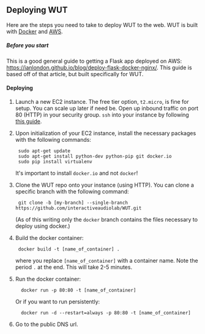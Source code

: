 ## Deploying WUT

Here are the steps you need to take to deploy WUT to the web. WUT is built
with [Docker](https://www.docker.com/) and [AWS](https://aws.amazon.com/).

##### Before you start
This is a good general guide to getting a Flask app deployed on AWS:
<https://ianlondon.github.io/blog/deploy-flask-docker-nginx/>.
This guide is based off of that article, but built specifically for WUT.

#### Deploying

1. Launch a new EC2 instance. The free tier option, `t2.micro`, is fine for setup. 
You can scale up later if need be. Open up inbound traffic on port 80 (HTTP) in your
security group. `ssh` into your instance by following [this guide](https://docs.aws.amazon.com/AWSEC2/latest/UserGuide/AccessingInstancesLinux.html).

2. Upon initialization of your EC2 instance, install the necessary packages with the following
commands:

        sudo apt-get update
        sudo apt-get install python-dev python-pip git docker.io
        sudo pip install virtualenv

    It's important to install `docker.io` and not `docker`!

3. Clone the WUT repo onto your instance (using HTTP). You can clone a specific branch with the 
following command:

        git clone -b [my-branch] --single-branch https://github.com/interactiveaudiolab/WUT.git
        
    (As of this writing only the `docker` branch contains the files necessary to deploy using docker.)

4. Build the docker container:

        docker build -t [name_of_container] .
        
    where you replace `[name_of_container]` with a container name. 
    Note the period `.` at the end. This will take 2-5 minutes.

5. Run the docker container:

         docker run -p 80:80 -t [name_of_container]
         
     Or if you want to run persistently:
     
         docker run -d --restart=always -p 80:80 -t [name_of_container]
         
6. Go to the public DNS url.